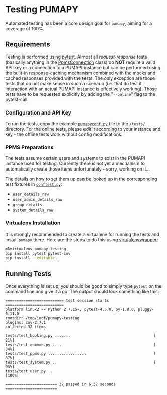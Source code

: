 # Testing PUMAPY

Automated testing has been a core design goal for `pumapy`, aiming for a
coverage of 100%.

## Requirements

Testing is performed using [pytest][1]. Almost all *request-response* tests
(basically anything in the [PpmsConnection](/src/pumapy/ppms.py) class) do **NOT**
require a valid API-key or a connection to a PUMAPI instance but can be performed using
the built-in response-caching mechanism combined with the mocks and cached responses
provided with the tests. The only exception are those tests that do not make sense in
such a scenario (i.e. that do test if interaction with an actual PUMAPI instance is
effectively working). Those tests have to be requested explicitly by adding the
"`--online`" flag to the pytest-call.

### Configuration and API Key

To run the tests, copy the example [`pumapyconf.py`](/resources/examples/pumapyconf.py)
file to the `/tests/` directory. For the online tests, please edit it according to your
instance and key - the offline tests work without config modifications.

### PPMS Preparations

The tests assume certain users and systems to exist in the PUMAPI instance used
for testing. Currently there is not yet a mechanism to automatically create
those items unfortunately - sorry, working on it...

The details on how to set them up can be looked up in the corresponding test
fixtures in [`conftest.py`](/tests/conftest.py):

- `user_details_raw`
- `user_admin_details_raw`
- `group_details`
- `system_details_raw`

### Virtualenv Installation

It is strongly recommended to create a virtualenv for running the tests and
install `pumapy` there. Here are the steps to do this using
[virtualenvwrapper][2]:

```bash
mkvirtualenv pumapy-testing
pip install pytest pytest-cov
pip install --editable .
```

## Running Tests

Once everything is set up, you should be good to simply type `pytest` on the
command line and give it a go. The output should look something like this:

```pytest
========================== test session starts ==========================
platform linux2 -- Python 2.7.15+, pytest-4.5.0, py-1.8.0, pluggy-0.11.0
rootdir: /tmp/imcf/pumapy-testing
plugins: cov-2.7.1
collected 32 items

tests/test_booking.py .......                                     [ 21%]
tests/test_common.py ....                                         [ 34%]
tests/test_ppms.py .................                              [ 87%]
tests/test_system.py ..                                           [ 93%]
tests/test_user.py ..                                             [100%]

======================= 32 passed in 6.32 seconds =======================
```

[1]: https://pytest.org
[2]: https://virtualenvwrapper.readthedocs.io/en/latest/
